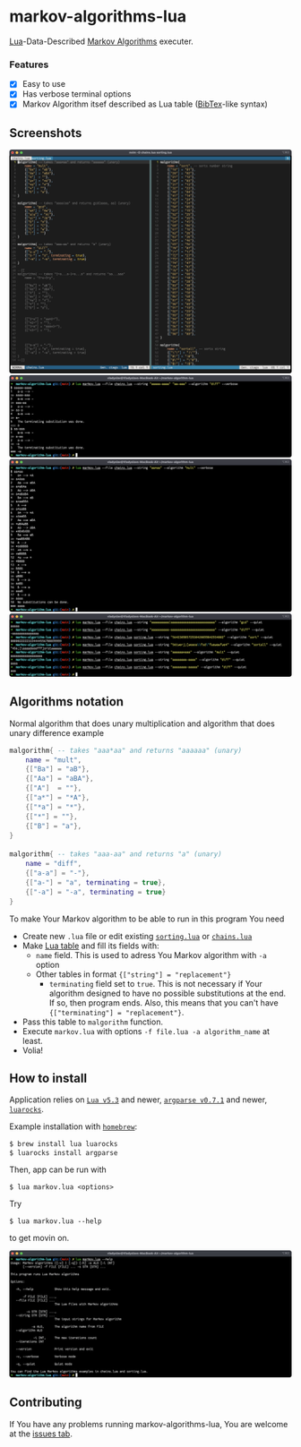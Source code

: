 # markov-algorithms-lua
[Lua][lua]-Data-Described [Markov Algorithms][malorithms] executer.

### Features
- [x] Easy to use
- [x] Has verbose terminal options 
- [x] Markov Algorithm itsef described as Lua table ([BibTex][bibtex]-like syntax)

## Screenshots
![Algorithms](images/algorithms.png)
![Running](images/run1.png)
![Running](images/run2.png)
![Running](images/run3.png)

## Algorithms notation
Normal algorithm that does unary multiplication and algorithm that does unary difference example
```lua
malgorithm{ -- takes "aaa*aa" and returns "aaaaaa" (unary)
	name = "mult",
	{["Ba"] = "aB"},
	{["Aa"] = "aBA"},
	{["A"]  = ""},
	{["a*"] = "*A"},
	{["*a"] = "*"},
	{["*"] = ""},
	{["B"] = "a"},
}

malgorithm{ -- takes "aaa-aa" and returns "a" (unary)
	name = "diff",
	{["a-a"] = "-"},
	{["a-"] = "a", terminating = true},
	{["-a"] = "-a", terminating = true}
}
```
To make Your Markov algorithm to be able to run in this program You need
* Create new `.lua` file or edit existing [`sorting.lua`][sorting] or [`chains.lua`][chains]
* Make [Lua table][luatable] and fill its fields with:
    - `name` field. This is used to adress You Markov algorithm with `-a` option
    - Other tables in format `{["string"] = "replacement"}`
        - `terminating` field set to `true`. This is not necessary if Your algorithm designed to have no possible substitutions at the end. If so, then program ends. Also, this means that you can't have `{["terminating"] = "replacement"}`.
* Pass this table to `malgorithm` function. 
* Execute `markov.lua` with options `-f file.lua -a algorithm_name` at least.
* Volia!

## How to install
Application relies on [`Lua v5.3`][lua] and newer, [`argparse v0.7.1`][argparse] and newer, [`luarocks`][luarocks].  

Example installation with [`homebrew`][brew]:
```shell-session
$ brew install lua luarocks
$ luarocks install argparse
```

Then, app can be run with

```
$ lua markov.lua <options>
```

 Try 

 ```
 $ lua markov.lua --help
 ```

 to get movin on.


![Help](images/help.png)


## Contributing
If You have any problems running markov-algorithms-lua, You are welcome at the [issues tab][issue].

[issue]: https://github.com/Dolfost/markov-algorithm-lua/issues
[malorithms]: https://en.wikipedia.org/wiki/Markov_algorithm
[lua]: https://www.lua.org
[bibtex]: https://en.wikipedia.org/wiki/BibTeX
[luarocks]: https://luarocks.org
[argparse]: https://luarocks.org/modules/argparse/argparse
[brew]: https://brew.sh

[sorting]:https://github.com/Dolfost/markov-algorithm-lua/blob/main/sorting.lua
[chains]: https://github.com/Dolfost/markov-algorithm-lua/blob/main/chains.lua

[luatable]: https://www.lua.org/pil/2.5.html
